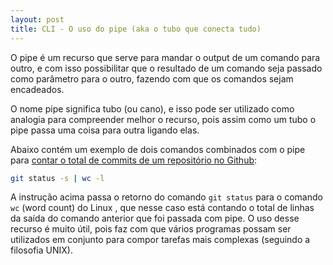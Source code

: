 ```yaml
---
layout: post
title: CLI - O uso do pipe (aka o tubo que conecta tudo)
---
```


O pipe é um recurso que serve para mandar o output de um comando para outro, e com isso possibilitar que o resultado de um comando seja passado como parâmetro para o outro, fazendo com que os comandos sejam encadeados.

O nome pipe significa tubo (ou cano), e isso pode ser utilizado como analogia para compreender melhor o recurso, pois assim como um tubo o pipe passa uma coisa para outra ligando elas.

Abaixo contém um exemplo de dois comandos combinados com o pipe para [contar o total de commits de um repositório no Github](https://raphael-da-silva.github.io/contando-commits/):

```bash
git status -s | wc -l
```

A instrução acima passa o retorno do comando `git status` para o comando `wc` (word count) do Linux , que nesse caso está contando o total de linhas da saída do comando anterior que foi passada com pipe. O uso desse recurso é muito útil, pois faz com que vários programas possam ser utilizados em conjunto para compor tarefas mais complexas (seguindo a filosofia UNIX).
